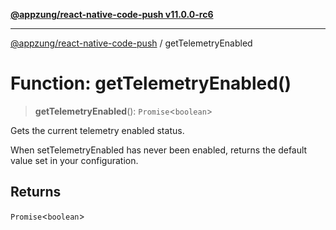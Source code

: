 [**@appzung/react-native-code-push v11.0.0-rc6**](../README.md)

---

[@appzung/react-native-code-push](../README.md) / getTelemetryEnabled

# Function: getTelemetryEnabled()

> **getTelemetryEnabled**(): `Promise`\<`boolean`\>

Gets the current telemetry enabled status.

When setTelemetryEnabled has never been enabled, returns the default value set in your configuration.

## Returns

`Promise`\<`boolean`\>
